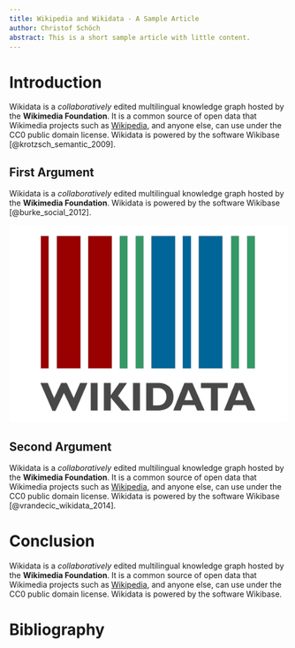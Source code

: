 ```yaml
---
title: Wikipedia and Wikidata - A Sample Article
author: Christof Schöch
abstract: This is a short sample article with little content.
---
```


# Introduction

Wikidata is a *collaboratively* edited multilingual knowledge graph hosted by the **Wikimedia Foundation**. It is a common source of open data that Wikimedia projects such as [Wikipedia](https://en.wikipedia.org/wiki/Wikidata), and anyone else, can use under the CC0 public domain license. Wikidata is powered by the software Wikibase [@krotzsch_semantic_2009].


## First Argument

Wikidata is a *collaboratively* edited multilingual knowledge graph hosted by the **Wikimedia Foundation**. Wikidata is powered by the software Wikibase [@burke_social_2012].

![The Wikidata logo resembles a barcode, but is more colorful.](img/wikidata-logo.png "Wikidata Logo")

## Second Argument

Wikidata is a *collaboratively* edited multilingual knowledge graph hosted by the **Wikimedia Foundation**. It is a common source of open data that Wikimedia projects such as [Wikipedia](https://en.wikipedia.org/wiki/Wikidata), and anyone else, can use under the CC0 public domain license. Wikidata is powered by the software Wikibase [@vrandecic_wikidata_2014].

# Conclusion

Wikidata is a *collaboratively* edited multilingual knowledge graph hosted by the **Wikimedia Foundation**. It is a common source of open data that Wikimedia projects such as [Wikipedia](https://en.wikipedia.org/wiki/Wikidata), and anyone else, can use under the CC0 public domain license. Wikidata is powered by the software Wikibase.

# Bibliography

